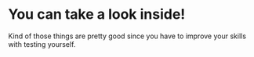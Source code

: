 # You can take a look inside!

Kind of those things are pretty good since you have to improve your skills with testing yourself.
